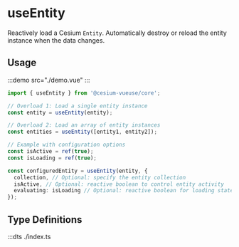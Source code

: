 # useEntity

Reactively load a Cesium `Entity`. Automatically destroy or reload the entity instance when the data changes.

## Usage

:::demo src="./demo.vue"
:::

```ts
import { useEntity } from '@cesium-vueuse/core';

// Overload 1: Load a single entity instance
const entity = useEntity(entity);

// Overload 2: Load an array of entity instances
const entities = useEntity([entity1, entity2]);

// Example with configuration options
const isActive = ref(true);
const isLoading = ref(true);

const configuredEntity = useEntity(entity, {
  collection, // Optional: specify the entity collection
  isActive, // Optional: reactive boolean to control entity activity
  evaluating: isLoading // Optional: reactive boolean for loading state
});
```

## Type Definitions

:::dts ./index.ts
